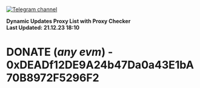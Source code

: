 [![Telegram channel](https://img.shields.io/endpoint?url=https://runkit.io/damiankrawczyk/telegram-badge/branches/master?url=https://t.me/n4z4v0d)](https://t.me/n4z4v0d) 

**Dynamic Updates Proxy List with Proxy Checker**  
**Last Updated: 21.12.23 18:10**

# DONATE (_any evm_) - 0xDEADf12DE9A24b47Da0a43E1bA70B8972F5296F2
